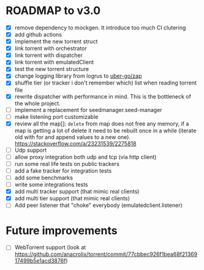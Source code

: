 # ROADMAP to v3.0

- [x] remove dependency to mockgen. It introduce too much CI clutering
- [x] add github actions
- [x] implement the new torrent struct
- [x] link torrent with orchestrator
- [x] link torrent with dispatcher
- [x] link torrent with emulatedClient
- [x] test the new torrent structure
- [x] change logging library from logrus to [uber-go/zap](https://github.com/uber-go/zap)
- [x] shuffle tier (or tracker i don't remember which) list when reading torrent file
- [x] rewrite dispatcher with performance in mind. This is the bottleneck of the whole project.
- [ ] implement a replacement for seedmanager.seed-manager
- [ ] make listening port customizable
- [x] review all the map[]: `delete` from map does not free any memory, if a map is getting a lot of delete it need to be rebuilt once in a while (iterate old with for and append values to a new one). https://stackoverflow.com/a/23231539/2275818
- [ ] Udp support
- [ ] allow proxy integration both udp and tcp (via http client)
- [ ] run some real life tests on public trackers
- [ ] add a fake tracker for integration tests
- [ ] add some benchmarks
- [ ] write some integrations tests
- [x] add multi tracker support (that mimic real clients)
- [x] add multi tier support (that mimic real clients)
- [ ] Add peer listener that "choke" everybody (emulatedclient.listener)

# Future improvements

- [ ] WebTorrent support (look at https://github.com/anacrolix/torrent/commit/77cbbec926f1bea68f2136917499b5e1acd3876f)
